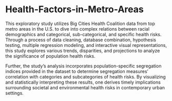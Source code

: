 # Health-Factors-in-Metro-Areas
This exploratory study utilizes Big Cities Health Coalition data from top metro areas in the U.S. to dive into complex relations between racial demographics and categorical, sub-categorical, and specific health risks. Through a process of data cleaning, database combination, hypothesis testing, multiple regression modeling, and interactive visual representations, this study explores various trends, disparities, and projections to analyze the significance of population health risks.
 

Further, the study’s analysis incorporates population-specific segregation indices provided in the dataset to determine segregation measures’ correlation with categories and subcategories of health risks. By visualizing and statistically interpreting these results, one derives timely implications surrounding societal and environmental health risks in contemporary urban settings.
